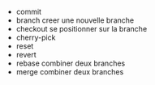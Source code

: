 - commit
- branch creer une nouvelle branche 
- checkout se positionner sur la branche 
- cherry-pick
- reset 
- revert
- rebase combiner deux branches
- merge combiner deux branches 